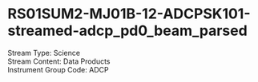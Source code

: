 # RS01SUM2-MJ01B-12-ADCPSK101-streamed-adcp_pd0_beam_parsed

Stream Type: Science<br>
Stream Content: Data Products<br>
Instrument Group Code: ADCP<br>
